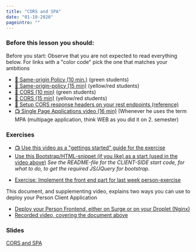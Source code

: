 ```yaml
---
title: "CORS and SPA"
date: "01-10-2020"
pageintro: ""
---
```


### Before this lesson you should:

Before you start: Observe that you are not expected to read everything below. For links with a "color code" pick the one that matches your ambitions

<!--BEGIN readings ##-->

- [:book: Same-origin Policy (10 min.)](https://en.wikipedia.org/wiki/Same-origin_policy) (green students)
- [:book: Same-origin-policy (15 min)](https://developer.mozilla.org/en-US/docs/Web/Security/Same-origin_policy) (yellow/red students)
- [:book: CORS (10 min)](https://en.wikipedia.org/wiki/Cross-origin_resource_sharing) (green students)
- [:book: CORS (15 min)](https://developer.mozilla.org/en-US/docs/Web/HTTP/CORS) (yellow/red students)
- [:book: Setup CORS response headers on your rest endpoints (reference)](https://github.com/Dat3SemStartCode/scripts_unrelated/blob/master/cors.md)
- [:tv: Single Page Applications video (16 min)](https://www.youtube.com/watch?v=F_BYg2QGsC0) (Whenever he uses the term MPA (multipage application, think WEB as you did it on 2. semester)
<!--END readings ##-->

### Exercises

<!-- BEGIN guides ##-->

- [:tv: Use this video as a "gettings started" guide for the exercise](https://www.youtube.com/watch?v=QHzA552qlwM)
  <!-- END guides ##-->
- [Use this Bootstrap/HTML-snippet (if you like) as a start (used in the video above)](https://github.com/dat3startcode/HTML-Start-template-for-Person/blob/master/snippet.html) _See the README-file for the CLIENT-SIDE start code, for what to do, to get the required JS/JQuery for bootstrap._

<!-- BEGIN excercises ##-->

- [Exercise: Implement the front end part for last week person-exercise](https://docs.google.com/document/d/1a92c5JoCwzPHnEo03OBHjkFJtb4JwsFULsG61agWTpo/edit?usp=sharing)
<!-- END excercises ##-->

This document, and supplementing video, explains two ways you can use to deploy your Person Client Application

<!--BEGIN exercises_guides ##-->

- [Deploy your Person Frontend, either on Surge or on your Droplet (Nginx)](https://docs.google.com/document/d/1SQ1PDcd-ySpH4_YAL8tXGnsT9wFdJiBkRtcGZ3Pqq90/edit?usp=sharing)
- [Recorded video, covering the document above](https://www.youtube.com/watch?v=uS4vWg91COg)

<!--END exercises_guides ##-->

### Slides

<!--BEGIN slides ##-->

[CORS and SPA](https://docs.google.com/presentation/d/1-rCRXgfFvvpy8WFxFZuaru5fENQrmoFhQ4FiJH06hek/edit?usp=sharing)

<!--END slides ##-->
